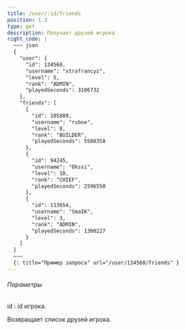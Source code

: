 ```yaml
---
title: /user/:id/friends
position: 1.3
type: get
description: Получает друзей игрока
right_code: |
  ~~~ json
  {
    "user": {
      "id": 134568,
      "username": "xtrafrancyz",
      "level": 5,
      "rank": "ADMIN",
      "playedSeconds": 3106732
    },
    "friends": [
      {
        "id": 105889,
        "username": "rsboe",
        "level": 8,
        "rank": "BUILDER",
        "playedSeconds": 5508358
      },
      {
        "id": 94245,
        "username": "Okssi",
        "level": 10,
        "rank": "CHIEF",
        "playedSeconds": 2596550
      },
      {
        "id": 113654,
        "username": "SmaIK",
        "level": 3,
        "rank": "ADMIN",
        "playedSeconds": 1300227
      }
    ]
  }
  ~~~
  {: title="Пример запроса" url="/user/134568/friends" }
---
```


<h6>Параметры</h6>
id
: id игрока.

Возвращает список друзей игрока.
